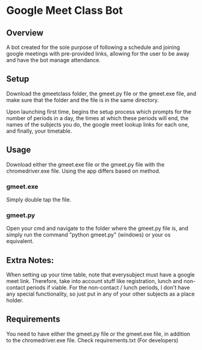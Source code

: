 # Google Meet Class Bot

## Overview

A bot created for the sole purpose of following a schedule and joining google meetings with pre-provided links, allowing for the user to be away and have the bot manage attendance.

## Setup

Download the gmeetclass folder, the gmeet.py file or the gmeet.exe file, and make sure that the folder and the file is in the same directory.

Upon launching first time, begins the setup process which prompts for the number of periods in a day, the times at which these periods will end, the names of the subjects you do, the google meet lookup links for each one, and finally, your timetable.

## Usage
Download either the gmeet.exe file or the gmeet.py file with the chromedriver.exe file. Using the app differs based on method.

### gmeet.exe

Simply double tap the file.

### gmeet.py

Open your cmd and navigate to the folder where the gmeet.py file is, and simply run the command "python gmeet.py" (windows) or your os equivalent.

## Extra Notes:

When setting up your time table, note that everysubject must have a google meet link. Therefore, take into account stuff like registration, lunch and non-contact periods if viable. For the non-contact / lunch periods, I don't have any special functionality, so just put in any of your other subjects as a place holder.

## Requirements
You need to have either the gmeet.py file or the gmeet.exe file, in addition to the chromedriver.exe file.
Check requirements.txt (For developers)